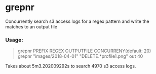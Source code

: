 # grepnr
Concurrently search s3 access logs for a regex pattern and write the matches to an output file

### Usage:
> grepnr PREFIX REGEX OUTPUTFILE CONCURRENY(default: 20)  
> grepnr "images/2018-04-01" "DELETE.*profile1.png" out 40

Takes about 5m3.202009292s to search 4970 s3 access logs.
